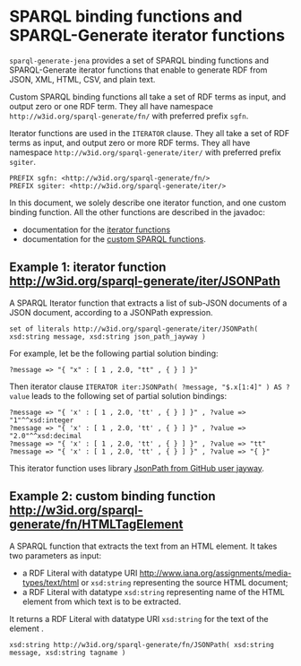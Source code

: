 # SPARQL binding functions and SPARQL-Generate iterator functions

`sparql-generate-jena` provides a set of SPARQL binding functions and SPARQL-Generate iterator functions that enable to generate RDF from JSON, XML, HTML, CSV, and plain text.

Custom SPARQL binding functions all take a set of RDF terms as input, and output zero or one RDF term. They all have namespace `http://w3id.org/sparql-generate/fn/` with preferred prefix `sgfn`.

Iterator functions are used in the `ITERATOR` clause. They all take a set of RDF terms as input, and output zero or more RDF terms. They all have namespace `http://w3id.org/sparql-generate/iter/` with preferred prefix `sgiter`.

```
PREFIX sgfn: <http://w3id.org/sparql-generate/fn/>
PREFIX sgiter: <http://w3id.org/sparql-generate/iter/>
```

In this document, we solely describe one iterator function, and one custom binding function. All the other functions are described in the javadoc:

* documentation for the [iterator functions](apidocs/com/github/thesmartenergy/sparql/generate/jena/iterator/library/package-summary.html)
* documentation for the [custom SPARQL functions](apidocs/com/github/thesmartenergy/sparql/generate/jena/function/library/package-summary.html).

## Example 1: iterator function http://w3id.org/sparql-generate/iter/JSONPath

A SPARQL Iterator function that extracts a list of sub-JSON documents of a JSON document, according to a JSONPath expression.

```
set of literals http://w3id.org/sparql-generate/iter/JSONPath( xsd:string message, xsd:string json_path_jayway )
```

For example, let be the following partial solution binding:

```
?message => "{ "x" : [ 1 , 2.0, "tt" , { } ] }"
```

Then iterator clause `ITERATOR iter:JSONPath( ?message, "$.x[1:4]" ) AS ?value` leads to the following set of partial solution bindings:

```
?message => "{ 'x' : [ 1 , 2.0, 'tt' , { } ] }" , ?value => "1"^^xsd:integer
?message => "{ 'x' : [ 1 , 2.0, 'tt' , { } ] }" , ?value => "2.0"^^xsd:decimal
?message => "{ 'x' : [ 1 , 2.0, 'tt' , { } ] }" , ?value => "tt"
?message => "{ 'x' : [ 1 , 2.0, 'tt' , { } ] }" , ?value => "{ }"
```

This iterator function uses library [JsonPath from GitHub user jayway](https://github.com/jayway/JsonPath).


## Example 2: custom binding function http://w3id.org/sparql-generate/fn/HTMLTagElement

A SPARQL function that extracts the text from an HTML element. It takes two parameters as input:

* a RDF Literal with datatype URI http://www.iana.org/assignments/media-types/text/html or `xsd:string` representing the source HTML document;
* a RDF Literal with datatype `xsd:string` representing name of the HTML element from which text is to be extracted.

It returns a RDF Literal with datatype URI `xsd:string` for the text of the element .

```
xsd:string http://w3id.org/sparql-generate/fn/JSONPath( xsd:string message, xsd:string tagname )
```
